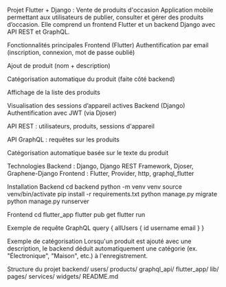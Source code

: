Projet Flutter + Django : Vente de produits d'occasion
Application mobile permettant aux utilisateurs de publier, consulter et gérer des produits d’occasion. Elle comprend un frontend Flutter et un backend Django avec API REST et GraphQL.

Fonctionnalités principales
Frontend (Flutter)
Authentification par email (inscription, connexion, mot de passe oublié)

Ajout de produit (nom + description)

Catégorisation automatique du produit (faite côté backend)

Affichage de la liste des produits

Visualisation des sessions d’appareil actives
Backend (Django)
Authentification avec JWT (via Djoser)

API REST : utilisateurs, produits, sessions d'appareil

API GraphQL : requêtes sur les produits

Catégorisation automatique basée sur le texte du produit

Technologies
Backend : Django, Django REST Framework, Djoser, Graphene-Django
Frontend : Flutter, Provider, http, graphql_flutter


Installation
Backend
cd backend
python -m venv venv
source venv/bin/activate
pip install -r requirements.txt
python manage.py migrate
python manage.py runserver


Frontend
cd flutter_app
flutter pub get
flutter run

Exemple de requête GraphQL
query {
  allUsers {
    id
    username
    email
  }
}

Exemple de catégorisation
Lorsqu'un produit est ajouté avec une description, le backend déduit automatiquement une catégorie (ex. "Électronique", "Maison", etc.) à l'enregistrement.

Structure du projet
backend/
  users/
  products/
  graphql_api/
flutter_app/
  lib/
    pages/
    services/
    widgets/
README.md
